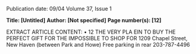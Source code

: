 Publication date: 09/04
Volume 37, Issue 1

**Title: [Untitled]**
**Author: [Not specified]**
**Page number(s): [12]**

EXTRACT ARTICLE CONTENT:
• 
12 
THE VERY 
PLA EIN 
TO BUY THE 
PERFECT 
GIFT FOR THE 
IMPOSSIBLE 
TO SHOP FOR 
1209 Chapel Street, New Haven (between Park and Howe) 
Free parking in rear 
203-787-4496